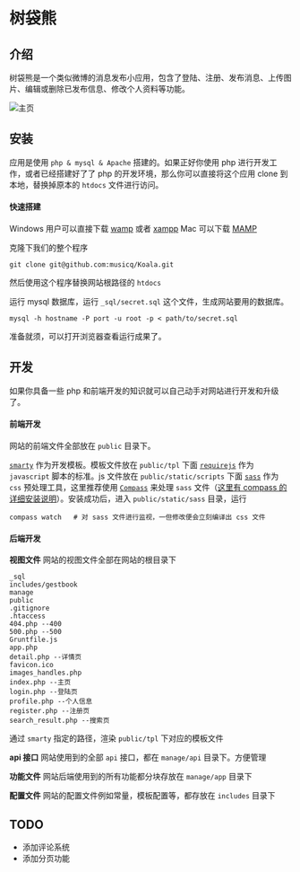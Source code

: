 # 树袋熊
## 介绍
树袋熊是一个类似微博的消息发布小应用，包含了登陆、注册、发布消息、上传图片、编辑或删除已发布信息、修改个人资料等功能。

![主页](/Applications/MAMP/htdocs/public/static/images/README/home.png)

## 安装
应用是使用 `php & mysql & Apache` 搭建的。如果正好你使用 php 进行开发工作，或者已经搭建好了了 php 的开发环境，那么你可以直接将这个应用 clone 到本地，替换掉原本的 `htdocs` 文件进行访问。

#### 快速搭建
Windows 用户可以直接下载 [wamp](http://www.wampserver.com/en/) 或者 [xampp](https://www.apachefriends.org/zh_cn/index.html)
Mac 可以下载 [MAMP](https://www.mamp.info/en/)

克隆下我们的整个程序

```
git clone git@github.com:musicq/Koala.git
```

然后使用这个程序替换网站根路径的 `htdocs`

运行 mysql 数据库，运行 `_sql/secret.sql` 这个文件，生成网站要用的数据库。

```
mysql -h hostname -P port -u root -p < path/to/secret.sql
```

准备就须，可以打开浏览器查看运行成果了。

## 开发
如果你具备一些 php 和前端开发的知识就可以自己动手对网站进行开发和升级了。

#### 前端开发
网站的前端文件全部放在 `public` 目录下。

[`smarty`](http://www.smarty.net/) 作为开发模板。模板文件放在 `public/tpl` 下面
[`requirejs`](http://requirejs.org/) 作为 `javascript` 脚本的标准。js 文件放在 `public/static/scripts` 下面
[`sass`](http://sass-lang.com/) 作为 `css` 预处理工具，这里推荐使用 [`Compass`](http://compass-style.org/) 来处理 `sass` 文件（[这里有 compass 的详细安装说明](http://compass-style.org/install/)）。安装成功后，进入 `public/static/sass` 目录，运行

```
compass watch   # 对 sass 文件进行监视，一但修改便会立刻编译出 css 文件
```

#### 后端开发
**视图文件**
网站的视图文件全部在网站的根目录下

```
_sql
includes/gestbook
manage
public
.gitignore
.htaccess
404.php --400
500.php --500
Gruntfile.js
app.php
detail.php --详情页
favicon.ico
images_handles.php
index.php --主页
login.php --登陆页
profile.php --个人信息
register.php --注册页
search_result.php --搜索页
```
通过 `smarty` 指定的路径，渲染 `public/tpl` 下对应的模板文件

**api 接口**
网站使用到的全部 `api` 接口，都在 `manage/api` 目录下。方便管理

**功能文件**
网站后端使用到的所有功能都分块存放在 `manage/app` 目录下

**配置文件**
网站的配置文件例如常量，模板配置等，都存放在 `includes` 目录下



## TODO
- 添加评论系统
- 添加分页功能

